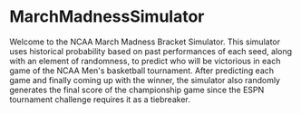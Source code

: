 # MarchMadnessSimulator
Welcome to the NCAA March Madness Bracket Simulator. This simulator uses historical probability based on past performances of each seed, along with an element of randomness, to predict who will be victorious in each game of the NCAA Men's basketball tournament. After predicting each game and finally coming up with the winner, the simulator also randomly generates the final score of the championship game since the ESPN tournament challenge requires it as a tiebreaker.
